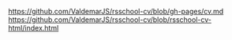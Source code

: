 https://github.com/ValdemarJS/rsschool-cv/blob/gh-pages/cv.md
https://github.com/ValdemarJS/rsschool-cv/blob/rsschool-cv-html/index.html
